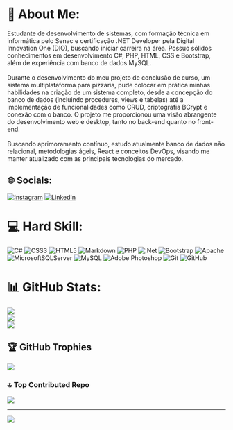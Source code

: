 # 💫 About Me:
Estudante de desenvolvimento de sistemas, com formação técnica em informática pelo Senac e certificação .NET Developer pela Digital Innovation One (DIO), buscando iniciar carreira na área. Possuo sólidos conhecimentos em desenvolvimento C#, PHP, HTML, CSS e Bootstrap, além de experiência com banco de dados MySQL.<br><br>Durante o desenvolvimento do meu projeto de conclusão de curso, um sistema multiplataforma para pizzaria, pude colocar em prática minhas habilidades na criação de um sistema completo, desde a concepção do banco de dados (incluindo procedures, views e tabelas) até a implementação de funcionalidades como CRUD, criptografia BCrypt e conexão com o banco. O projeto me proporcionou uma visão abrangente do desenvolvimento web e desktop, tanto no back-end quanto no front-end.<br><br>Buscando aprimoramento contínuo, estudo atualmente banco de dados não relacional, metodologias ágeis, React e conceitos DevOps, visando me manter atualizado com as principais tecnologias do mercado.


## 🌐 Socials:
[![Instagram](https://img.shields.io/badge/Instagram-%23E4405F.svg?logo=Instagram&logoColor=white)](https://instagram.com/ws.dorta) [![LinkedIn](https://img.shields.io/badge/LinkedIn-%230077B5.svg?logo=linkedin&logoColor=white)](https://linkedin.com/in/Wendell-Dorta) 

# 💻 Hard Skill:
![C#](https://img.shields.io/badge/c%23-%23239120.svg?style=for-the-badge&logo=csharp&logoColor=white) ![CSS3](https://img.shields.io/badge/css3-%231572B6.svg?style=for-the-badge&logo=css3&logoColor=white) ![HTML5](https://img.shields.io/badge/html5-%23E34F26.svg?style=for-the-badge&logo=html5&logoColor=white) ![Markdown](https://img.shields.io/badge/markdown-%23000000.svg?style=for-the-badge&logo=markdown&logoColor=white) ![PHP](https://img.shields.io/badge/php-%23777BB4.svg?style=for-the-badge&logo=php&logoColor=white) ![.Net](https://img.shields.io/badge/.NET-5C2D91?style=for-the-badge&logo=.net&logoColor=white) ![Bootstrap](https://img.shields.io/badge/bootstrap-%238511FA.svg?style=for-the-badge&logo=bootstrap&logoColor=white) ![Apache](https://img.shields.io/badge/apache-%23D42029.svg?style=for-the-badge&logo=apache&logoColor=white) ![MicrosoftSQLServer](https://img.shields.io/badge/Microsoft%20SQL%20Server-CC2927?style=for-the-badge&logo=microsoft%20sql%20server&logoColor=white) ![MySQL](https://img.shields.io/badge/mysql-4479A1.svg?style=for-the-badge&logo=mysql&logoColor=white) ![Adobe Photoshop](https://img.shields.io/badge/adobe%20photoshop-%2331A8FF.svg?style=for-the-badge&logo=adobe%20photoshop&logoColor=white) ![Git](https://img.shields.io/badge/git-%23F05033.svg?style=for-the-badge&logo=git&logoColor=white) ![GitHub](https://img.shields.io/badge/github-%23121011.svg?style=for-the-badge&logo=github&logoColor=white)
# 📊 GitHub Stats:
![](https://github-readme-stats.vercel.app/api?username=Wendell-Dorta&theme=shades-of-purple&hide_border=false&include_all_commits=false&count_private=false)<br/>
![](https://github-readme-streak-stats.herokuapp.com/?user=Wendell-Dorta&theme=shades-of-purple&hide_border=false)<br/>
![](https://github-readme-stats.vercel.app/api/top-langs/?username=Wendell-Dorta&theme=shades-of-purple&hide_border=false&include_all_commits=false&count_private=false&layout=compact)

## 🏆 GitHub Trophies
![](https://github-profile-trophy.vercel.app/?username=Wendell-Dorta&theme=shades-of-purple&no-frame=false&no-bg=true&margin-w=4)

### 🔝 Top Contributed Repo
![](https://github-contributor-stats.vercel.app/api?username=Wendell-Dorta&limit=5&theme=shades-of-purple&combine_all_yearly_contributions=true)

---
[![](https://visitcount.itsvg.in/api?id=Wendell-Dorta&icon=0&color=6)](https://visitcount.itsvg.in)

<!-- Proudly created with GPRM ( https://gprm.itsvg.in ) -->
